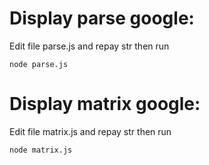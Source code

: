 # Display parse google:
Edit file parse.js and repay str then run
```
node parse.js
```
# Display matrix google:
Edit file matrix.js and repay str then run
```
node matrix.js
```
